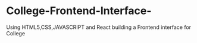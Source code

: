 # College-Frontend-Interface-
Using HTML5,CSS,JAVASCRIPT and React building a Frontend interface for College
